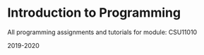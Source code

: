 # Introduction to Programming

All programming assignments and tutorials for module: CSU11010

2019-2020

